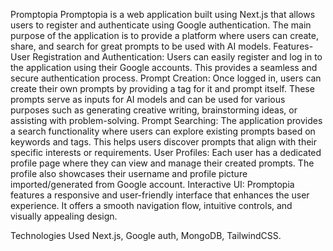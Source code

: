 Promptopia
Promptopia is a web application built using Next.js that allows users to register and authenticate using Google authentication. The main purpose of the application is to provide a platform where users can create, share, and search for great prompts to be used with AI models.
Features-
User Registration and Authentication: Users can easily register and log in to the application using their Google accounts. This provides a seamless and secure authentication process.
Prompt Creation: Once logged in, users can create their own prompts by providing a tag for it and prompt itself. These prompts serve as inputs for AI models and can be used for various purposes such as generating creative writing, brainstorming ideas, or assisting with problem-solving.
Prompt Searching: The application provides a search functionality where users can explore existing prompts based on keywords and tags. This helps users discover prompts that align with their specific interests or requirements.
User Profiles: Each user has a dedicated profile page where they can view and manage their created prompts. The profile also showcases their  username and profile picture imported/generated from Google account.
Interactive UI: Promptopia features a responsive and user-friendly interface that enhances the user experience. It offers a smooth navigation flow, intuitive controls, and visually appealing design.

Technologies Used
Next.js, Google auth, MongoDB, TailwindCSS.
